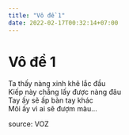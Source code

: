 ```yaml
---
title: "Vô đề 1"
date: 2022-02-17T00:32:14+07:00
--- 
```


# Vô đề 1 

Ta thấy nàng xinh khẽ lắc đầu <br>
Kiếp này chẳng lấy được nàng đâu <br>
Tay ấy sẽ ấp bàn tay khác <br>
Môi ấy vì ai sẽ đượm màu... <br>

source: VOZ


